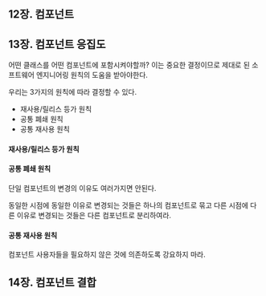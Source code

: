 ## 12장. 컴포넌트

## 13장. 컴포넌트 응집도

어떤 클래스를 어떤 컴포넌트에 포함시켜야할까? 이는 중요한 결정이므로 제대로 된 소프트웨어 엔지니어링 원칙의 도움을 받아야한다.

우리는 3가지의 원칙에 따라 결정할 수 있다.

- 재사용/릴리스 등가 원칙
- 공통 폐쇄 원칙
- 공통 재사용 원칙

#### 재사용/릴리스 등가 원칙

#### 공통 폐쇄 원칙

단일 컴포넌트의 변경의 이유도 여러가지면 안된다.

동일한 시점에 동일한 이유로 변경되는 것들은 하나의 컴포넌트로 묶고 다른 시점에 다른 이유로 변경되는 것들은 다른 컴포넌트로 분리하여라.

#### 공통 재사용 원칙

컴포넌트 사용자들을 필요하지 않은 것에 의존하도록 강요하지 마라.

## 14장. 컴포넌트 결합

